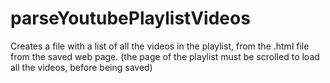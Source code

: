 # parseYoutubePlaylistVideos
Creates a file with a list of all the videos in the playlist, from the .html file from the saved web page.
(the page of the playlist must be scrolled to load all the videos, before being saved)
